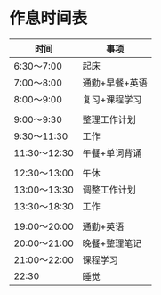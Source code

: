 # 作息时间表

| 时间         | 事项           |
| ------------ | -------------- |
| 6:30～7:00   | 起床           |
| 7:00～8:00   | 通勤+早餐+英语 |
| 8:00～9:00   | 复习+课程学习  |
|              |                |
| 9:00～9:30   | 整理工作计划   |
| 9:30～11:30  | 工作           |
| 11:30～12:30 | 午餐+单词背诵  |
|              |                |
| 12:30～13:00 | 午休           |
| 13:00～13:30 | 调整工作计划   |
| 13:30～18:30 | 工作           |
|              |                |
| 19:00～20:00 | 通勤+英语      |
| 20:00～21:00 | 晚餐+整理笔记  |
| 21:00～22:00 | 课程学习       |
| 22:30        | 睡觉           |